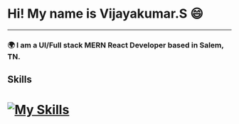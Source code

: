 

# Hi! My name is Vijayakumar.S 😄
***
### 🌍  I am a UI/Full stack MERN React Developer based in Salem, TN.

## Skills
# [![My Skills](https://skillicons.dev/icons?i=html,css,bootstrap,jquery,js,mongodb,express,react,nodejs)](https://skillicons.dev)
